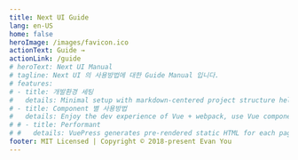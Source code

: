 ```yaml
---
title: Next UI Guide
lang: en-US
home: false
heroImage: /images/favicon.ico
actionText: Guide →
actionLink: /guide
# heroText: Next UI Manual
# tagline: Next UI 의 사용방법에 대한 Guide Manual 입니다.
# features:
# - title: 개발환경 세팅
#   details: Minimal setup with markdown-centered project structure helps you focus on writing.
# - title: Component 별 사용방법
#   details: Enjoy the dev experience of Vue + webpack, use Vue components in markdown, and develop custom themes with Vue.
# # - title: Performant
# #   details: VuePress generates pre-rendered static HTML for each page, and runs as an SPA once a page is loaded.
footer: MIT Licensed | Copyright © 2018-present Evan You
---
```

<!-- 
# Next UI Docuemnt by VuePress

```
$ npm i vuepress -g
$ vuepress dev
``` -->